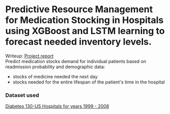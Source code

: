 # Predictive Resource Management for Medication Stocking in Hospitals using XGBoost and LSTM learning to forecast needed inventory levels.
Writeup: [Project report](https://docs.google.com/document/d/1iYsm1eVJv2LTFHR5cacBI8mr24PLCD5mmUwCLC3xu4U/edit?tab=t.0)
<br/>
Predict medication stocks demand for individual patients based on readmission probability and demographic data:
- stocks of medicine needed the next day
- stocks needed for the entire lifespan of the patient's time in the hospital

### Dataset used
[Diabetes 130-US Hospitals for years 1999 - 2008](https://archive.ics.uci.edu/dataset/296/diabetes+130-us+hospitals+for+years+1999-2008)
<br/>